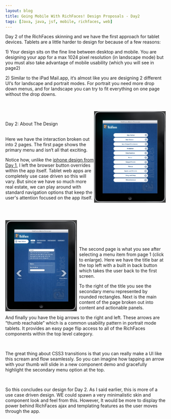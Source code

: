 ```yaml
---
layout: blog
title: Going Mobile With RichFaces! Design Proposals - Day2
tags: [Java, java, jsf, mobile, richfaces, web]
---
```


<p><p>Day 2 of the RichFaces skinning and we have the first approach for tablet devices. Tablets are a little harder to design for because of a few reasons:</p> 

<p>1) Your design sits on the fine line between desktop and mobile. You are designing your app for a max 1024 pixel resolution (in landscape mode) but you must also take advantage of mobile usability (which you will see in page2)</p> 

<p>2) Similar to the iPad Mail.app, it&#8216;s almost like you are designing 2 different UI&#8216;s for landscape and portrait modes. For portrait you need more drop down menus, and for landscape you can try to fit everything on one page without the drop downs.</p><br /> 
<p><a href="/images/jroller/rf.tablet.day2.page1.jpg"><img alt="RichFace Mobile Skin1" align="right" width="225px" src="/images/jroller/rf.tablet.day2.page1-small.JPG"/></a><br /> 
<p class="pTitle">Day 2: About The Design</p><br /> 
Here we have the interaction broken out into 2 pages. The first page shows the primary menu and isn&#8216;t all that exciting.</p> 

<p>Notice how, unlike the <a href="http://www.wesleyhales.com/entry/going_mobile_with_richfaces_we">iphone design from Day 1</a>, I left the browser button overrides within the app itself. Tablet web apps are completely use case driven so this will vary. But since we have so much more real estate, we can play around with standard navigation options that keep the user's attention focused on the app itself.</p><br /> 
<p><br /> 
<a href="/images/jroller/rf.tablet.day2.page2.jpg"><img style="margin:0 7px 0 0;" alt="RichFace Mobile Skin1" align="left" width="225px" src="/images/jroller/rf.tablet.day2.page2-small.JPG"/></a></p> 

<p><br/><br/><br/><br /> 
The second page is what you see after selecting a menu item from page 1 (click to enlarge). Here we have the title bar at the top left with a built in back button which takes the user back to the first screen.</p> 

<p>To the right of the title you see the secondary menu represented by rounded rectangles. Next is the main content of the page broken out into content and actionable panels.</p>

<p>And finally you have the big arrows to the right and left. These arrows are &#8220;thumb reachable&#8221; which is a common usability pattern in portrait mode tablets. It provides an easy page flip access to all of the RichFaces components within the top level category.<br /> 
</p><br /> 
<p>The great thing about CSS3 transitions is that you can really make a UI like this scream and flow seamlessly. So you can imagine how tapping an arrow with your thumb will slide in a new component demo and gracefully highlight the secondary menu option at the top.</p><br /> 
<p>So this concludes our design for Day 2. As I said earlier, this is more of a use case driven design. WE could spawn a very minimalistic skin and component look and feel from this. However, It would be more to display the power behind RichFaces ajax and templating features as the user moves through the app.</p></p>
